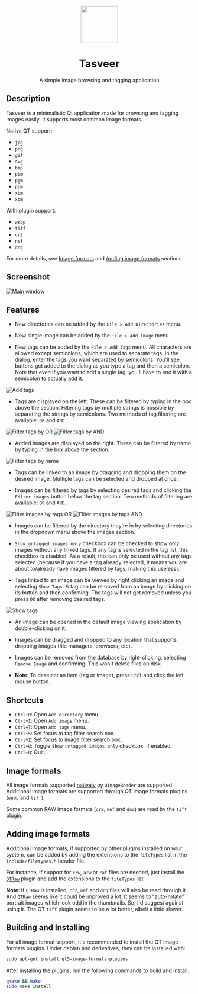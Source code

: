 <p align="center">
  <img width="100" src="images/Tasveer.png">
</p>
<h1 align="center">Tasveer</h1>
<p align="center">
  A simple image browsing and tagging application
</p>

## Description
Tasveer is a minimalistic Qt application made for browsing and tagging images
easily. It supports most common image formats.

Native QT support:

- `jpg`
- `png`
- `gif`
- `svg`
- `bmp`
- `pbm`
- `pgm`
- `ppm`
- `xbm`
- `xpm`

With plugin support:

- `webp`
- `tiff`
- `cr2`
- `nef`
- `dng`

For more details, see
[Image formats](#image-formats) and
[Adding image formats](#adding-image-formats) sections.

## Screenshot
![Main window](images/screenshots/main.png)

## Features
- New directories can be added by the `File > Add Directories` menu.

- New single image can be added by the `File > Add Image` menu.

- New tags can be added by the `File > Add Tags` menu.
All characters are allowed except semicolons, which are used to separate tags.
In the dialog, enter the tags you want separated by semicolons. You'll see
buttons get added to the dialog as you type a tag and then a semicolon.
Note that even if you want to add a single tag, you'll have to end it with a
semicolon to actually add it.

![Add tags](images/screenshots/addtags.png)

- Tags are displayed on the left. These can be filtered by typing in the box
above the section. Filtering tags by multiple strings is possible by separating
the strings by semicolons. Two methods of tag filtering are available: `OR` and
`AND`.

![Filter tags by OR](images/screenshots/filtertagsor.png)
![Filter tags by AND](images/screenshots/filtertagsand.png)

- Added images are displayed on the right. These can be filtered by name by
typing in the box above the section.

![Filter tags by name](images/screenshots/filterimagesname.png)

- Tags can be linked to an image by dragging and dropping them on the desired
image. Multiple tags can be selected and dropped at once.

- Images can be filtered by tags by selecting desired tags and clicking the
`Filter images` button below the tag section. Two methods of filtering are
available: `OR` and `AND`.

![Filter images by tags OR](images/screenshots/filterimagesor.png)
![Filter images by tags AND](images/screenshots/filterimagesand.png)

- Images can be filtered by the directory they're in by selecting directories
in the dropdown menu above the images section.

- `Show untagged images only` checkbox can be checked to show only images
without any linked tags. If any tag is selected in the tag list, this checkbox
is disabled. As a result, this can only be used without any tags selected
(because if you have a tag already selected, it means you are about to/already
have images filtered by tags, making this useless).

- Tags linked to an image can be viewed by right clicking an image and
selecting `Show Tags`. A tag can be removed from an image by clicking on its
button and then confirming. The tags will not get removed unless you press
`OK` after removing desired tags.

![Show tags](images/screenshots/showtags.png)

- An image can be opened in the default image viewing application by
double-clicking on it.

- Images can be dragged and dropped to any location that supports dropping
images (file managers, browsers, etc).

- Images can be removed from the database by right-clicking, selecting
`Remove Image` and confirming. This won't delete files on disk.

- **Note**: To deselect an item (tag or image), press `Ctrl` and click the left
mouse button.

## Shortcuts
- `Ctrl+D`: Open `Add directory` menu.
- `Ctrl+I`: Open `Add image` menu.
- `Ctrl+T`: Open `Add tags` menu.
- `Ctrl+S`: Set focus to tag filter search box.
- `Ctrl+Z`: Set focus to image filter search box.
- `Ctrl+U`: Toggle `Show untagged images only` checkbox, if enabled.
- `Ctrl+Q`: Quit.

## Image formats
All image formats supported
[natively](https://doc.qt.io/qt-6/qimagereader.html#supportedImageFormats)
by `QImageReader` are supported. Additional image formats are supported through
QT image formats plugins (`webp` and `tiff`).

Some common RAW image formats (`cr2`, `nef` and `dng`) are read by the `tiff`
plugin.

## Adding image formats
Additional image formats, if supported by other plugins installed on your
system, can be added by adding the extensions to the `fileTypes` list in the
`include/filetypes.h` header file.

For instance, if support for `crw`, `arw` or `raf` files are needed, just
install the [`QTRaw`](https://gitlab.com/mardy/qtraw) plugin and add
the extensions to the `fileTypes` list.

**Note**: If `QTRaw` is installed, `cr2`, `nef` and `dng` files will also be
read through it. And `QTRaw` seems like it could be improved a lot. It seems to
"auto-rotate" portrait images which look odd in the thumbnails. So, I'd suggest
against using it. The QT `tiff` plugin seems to be a lot better, albeit a
little slower.

## Building and Installing
For all image format support, it's recommended to install the
QT image formats plugins.
Under debian and derivatives, they can be installed with:

```bash
sudo apt-get install qt5-image-formats-plugins
```

After installing the plugins, run the following commands to build and install:
```bash
qmake && make
sudo make install
```

